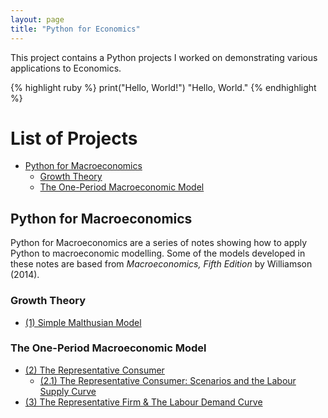 ```yaml
---
layout: page
title: "Python for Economics"
---
```

This project contains a Python projects I worked on demonstrating various applications to Economics. 

{% highlight ruby %}
print("Hello, World!")
  "Hello, World."
{% endhighlight %}

# List of Projects
- [Python for Macroeconomics](#Python-for-Macro)
  - [Growth Theory](#Growth)
  - [The One-Period Macroeconomic Model](#OP-Macro)

## Python for Macroeconomics<a name="Python-for-Macro"></a>
Python for Macroeconomics are a series of notes showing how to apply Python to macroeconomic modelling. Some of the models developed in these notes are based from *Macroeconomics, Fifth Edition* by Williamson (2014).
### Growth Theory<a name="Growth"></a>
- [(1) Simple Malthusian Model](https://github.com/lj-valencia/Python-for-Economics/blob/master/Malthusian%20Model.ipynb)

### The One-Period Macroeconomic Model<a name="OP-Macro"></a>
- [(2) The Representative Consumer](https://github.com/lj-valencia/Python-for-Economics/blob/master/One-Period%20Macroeconomic%20Model%20-%20The%20Representative%20Consumer.ipynb)
  - [(2.1) The Representative Consumer: Scenarios and the Labour Supply Curve](https://github.com/lj-valencia/Python-for-Economics/blob/master/One-Period%20Macroeconomic%20Model%20-%20Scenarios%20and%20Labour%20Supply%20Curve.ipynb)
- [(3) The Representative Firm & The Labour Demand Curve](https://github.com/lj-valencia/Python-for-Economics/blob/master/One-Period%20Macroeconomic%20Model%20-%20The%20Representative%20Firm.ipynb)
